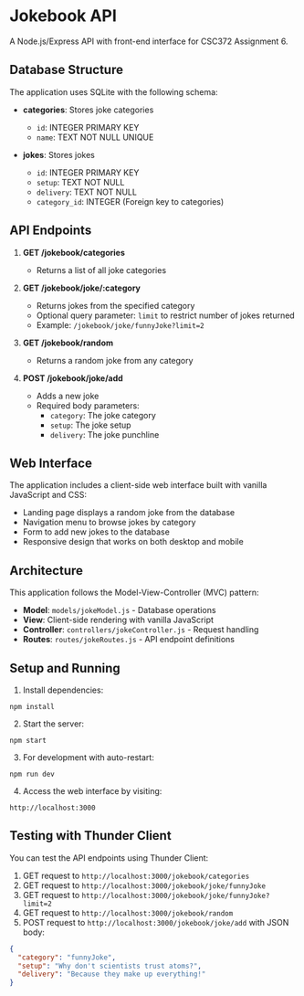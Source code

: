 # Jokebook API

A Node.js/Express API with front-end interface for CSC372 Assignment 6.

## Database Structure

The application uses SQLite with the following schema:

- **categories**: Stores joke categories
  - `id`: INTEGER PRIMARY KEY
  - `name`: TEXT NOT NULL UNIQUE

- **jokes**: Stores jokes
  - `id`: INTEGER PRIMARY KEY
  - `setup`: TEXT NOT NULL
  - `delivery`: TEXT NOT NULL
  - `category_id`: INTEGER (Foreign key to categories)

## API Endpoints

1. **GET /jokebook/categories**
   - Returns a list of all joke categories

2. **GET /jokebook/joke/:category**
   - Returns jokes from the specified category
   - Optional query parameter: `limit` to restrict number of jokes returned
   - Example: `/jokebook/joke/funnyJoke?limit=2`

3. **GET /jokebook/random**
   - Returns a random joke from any category

4. **POST /jokebook/joke/add**
   - Adds a new joke
   - Required body parameters:
     - `category`: The joke category
     - `setup`: The joke setup
     - `delivery`: The joke punchline

## Web Interface

The application includes a client-side web interface built with vanilla JavaScript and CSS:

- Landing page displays a random joke from the database
- Navigation menu to browse jokes by category
- Form to add new jokes to the database
- Responsive design that works on both desktop and mobile

## Architecture

This application follows the Model-View-Controller (MVC) pattern:

- **Model**: `models/jokeModel.js` - Database operations
- **View**: Client-side rendering with vanilla JavaScript
- **Controller**: `controllers/jokeController.js` - Request handling
- **Routes**: `routes/jokeRoutes.js` - API endpoint definitions

## Setup and Running

1. Install dependencies:
```
npm install
```

2. Start the server:
```
npm start
```

3. For development with auto-restart:
```
npm run dev
```

4. Access the web interface by visiting:
```
http://localhost:3000
```

## Testing with Thunder Client

You can test the API endpoints using Thunder Client:

1. GET request to `http://localhost:3000/jokebook/categories`
2. GET request to `http://localhost:3000/jokebook/joke/funnyJoke`
3. GET request to `http://localhost:3000/jokebook/joke/funnyJoke?limit=2`
4. GET request to `http://localhost:3000/jokebook/random`
5. POST request to `http://localhost:3000/jokebook/joke/add` with JSON body:
```json
{
  "category": "funnyJoke",
  "setup": "Why don't scientists trust atoms?",
  "delivery": "Because they make up everything!"
}
``` 